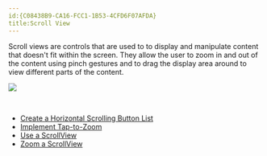 ```yaml
---
id:{C08438B9-CA16-FCC1-1B53-4CFD6F07AFDA}  
title:Scroll View  
---
```


Scroll views are controls that are used to to display and manipulate content
that doesn't fit within the screen. They allow the user to zoom in and out of
the content using pinch gestures and to drag the display area around to view
different parts of the content.

 [ ![](Images/halloween_scrollview.jpg)](Images/halloween_scrollview.jpg)

&nbsp;

-   [Create a Horizontal Scrolling Button List](/recipes/ios/content_controls/scroll_view/create_a_horizontal_scrolling_button_list) 
-   [Implement Tap-to-Zoom](/recipes/ios/content_controls/scroll_view/implement_tap-to-zoom) 
-   [Use a ScrollView](/recipes/ios/content_controls/scroll_view/use_a_scrollview) 
-   [Zoom a ScrollView](/recipes/ios/content_controls/scroll_view/zoom_a_scrollview)